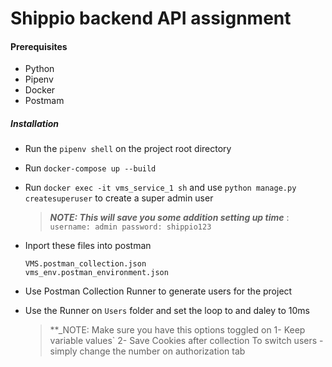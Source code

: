 # Shippio backend API assignment

#### Prerequisites

- Python
- Pipenv
- Docker
- Postmam

##### Installation

- Run the `pipenv shell` on the project root directory
- Run `docker-compose up --build`
- Run `docker exec -it vms_service_1 sh` and use `python manage.py createsuperuser` to create a super admin user

  > **_NOTE: This will save you some addition setting up time_** :
  > `username: admin password: shippio123`

- Inport these files into postman

  ```
  VMS.postman_collection.json
  vms_env.postman_environment.json
  ```

- Use Postman Collection Runner to generate users for the project

- Use the Runner on `Users` folder and set the loop to <number of wanted users> and daley to 10ms

  > \*\*\_NOTE: Make sure you have this options toggled on
  > 1- Keep variable values`
  > 2- Save Cookies after collection
  > To switch users - simply change the number on authorization tab
